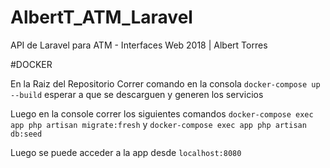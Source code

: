 # AlbertT_ATM_Laravel

API de Laravel para ATM - Interfaces Web 2018 | Albert Torres

#DOCKER

En la Raiz del Repositorio Correr comando en la consola `docker-compose up --build` esperar a que se descarguen y generen los servicios

Luego en la console correr los siguientes comandos `docker-compose exec app php artisan migrate:fresh` y `docker-compose exec app php artisan db:seed`

Luego se puede acceder a la app desde `localhost:8080`
 